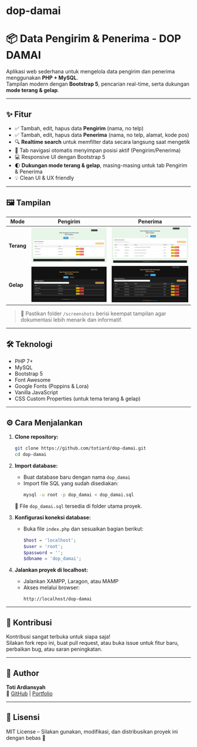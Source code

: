 # dop-damai  
# 📦 Data Pengirim & Penerima - DOP DAMAI

Aplikasi web sederhana untuk mengelola data pengirim dan penerima menggunakan **PHP + MySQL**.  
Tampilan modern dengan **Bootstrap 5**, pencarian real-time, serta dukungan **mode terang & gelap**.

---

## ✨ Fitur

- ✅ Tambah, edit, hapus data **Pengirim** (nama, no telp)
- ✅ Tambah, edit, hapus data **Penerima** (nama, no telp, alamat, kode pos)
- 🔍 **Realtime search** untuk memfilter data secara langsung saat mengetik
- 🧠 Tab navigasi otomatis menyimpan posisi aktif (Pengirim/Penerima)
- 💻 Responsive UI dengan Bootstrap 5
- 🌓 **Dukungan mode terang & gelap**, masing-masing untuk tab Pengirim & Penerima
- 💡 Clean UI & UX friendly

---

## 🖼 Tampilan

| Mode | Pengirim | Penerima |
|------|----------|----------|
| **Terang** | ![Pengirim Terang](screenshots/pengirim-terang.png) | ![Penerima Terang](screenshots/penerima-terang.png) |
| **Gelap** | ![Pengirim Gelap](screenshots/pengirim-gelap.png) | ![Penerima Gelap](screenshots/penerima-gelap.png) |

> 📸 Pastikan folder `/screenshots` berisi keempat tampilan agar dokumentasi lebih menarik dan informatif.

---

## 🛠 Teknologi

- PHP 7+
- MySQL
- Bootstrap 5
- Font Awesome
- Google Fonts (Poppins & Lora)
- Vanilla JavaScript
- CSS Custom Properties (untuk tema terang & gelap)

---

## ⚙️ Cara Menjalankan

1. **Clone repository:**
    ```bash
    git clone https://github.com/totiard/dop-damai.git
    cd dop-damai
    ```

2. **Import database:**
    - Buat database baru dengan nama `dop_damai`
    - Import file SQL yang sudah disediakan:
      ```bash
      mysql -u root -p dop_damai < dop_damai.sql
      ```

    📁 File `dop_damai.sql` tersedia di folder utama proyek.

3. **Konfigurasi koneksi database:**
    - Buka file `index.php` dan sesuaikan bagian berikut:
      ```php
      $host = 'localhost';
      $user = 'root';
      $password = '';
      $dbname = 'dop_damai';
      ```

4. **Jalankan proyek di localhost:**
    - Jalankan XAMPP, Laragon, atau MAMP
    - Akses melalui browser:
      ```
      http://localhost/dop-damai
      ```

---

## 🙌 Kontribusi

Kontribusi sangat terbuka untuk siapa saja!  
Silakan fork repo ini, buat pull request, atau buka issue untuk fitur baru, perbaikan bug, atau saran peningkatan.

---

## 👤 Author

**Toti Ardiansyah**  
🔗 [GitHub](https://github.com/totiard) | [Portfolio](https://totiard.github.io/Profile-New)

---

## 📄 Lisensi

MIT License – Silakan gunakan, modifikasi, dan distribusikan proyek ini dengan bebas 🚀
